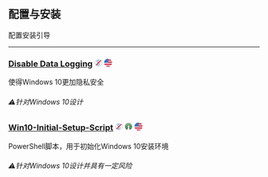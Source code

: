 ## 配置与安装

配置安装引导

---

### [Disable Data Logging](https://www.reddit.com/r/Windows10/comments/3f38ed/guide_how_to_disable_data_logging_in_w10) ![](/assets/图片2.png) ![](/assets/united-states.png)

使得Windows 10更加隐私安全

###### ⚠针对Windows 10设计

### [Win10-Initial-Setup-Script](https://github.com/Disassembler0/Win10-Initial-Setup-Script) ![](/assets/图片2.png) ![](/assets/open-source-icon.png) ![](/assets/united-states.png)

PowerShell脚本，用于初始化Windows 10安装环境

###### ⚠针对Windows 10设计并具有一定风险



